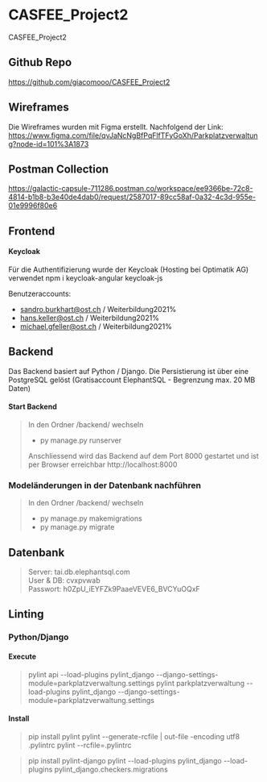 # CASFEE_Project2
CASFEE_Project2

## Github Repo
https://github.com/giacomooo/CASFEE_Project2

## Wireframes
Die Wireframes wurden mit Figma erstellt. Nachfolgend der Link:
https://www.figma.com/file/qvJaNcNgBfPqFlfTFyGoXh/Parkplatzverwaltung?node-id=101%3A1873

## Postman Collection
https://galactic-capsule-711286.postman.co/workspace/ee9366be-72c8-4814-b1b8-b3e40de4dab0/request/2587017-89cc58af-0a32-4c3d-955e-01e9996f80e6


## Frontend

#### Keycloak
Für die Authentifizierung wurde der Keycloak (Hosting bei Optimatik AG) verwendet
npm i keycloak-angular keycloak-js

Benutzeraccounts:
- sandro.burkhart@ost.ch / Weiterbildung2021%
- hans.keller@ost.ch / Weiterbildung2021%
- michael.gfeller@ost.ch / Weiterbildung2021%

## Backend
Das Backend basiert auf Python / Django. Die Persistierung ist über eine PostgreSQL gelöst (Gratisaccount ElephantSQL - Begrenzung max. 20 MB Daten)

#### Start Backend
> In den Ordner /backend/ wechseln
> - py manage.py runserver
>
> Anschliessend wird das Backend auf dem Port 8000 gestartet und ist per Browser erreichbar http://localhost:8000

### Modeländerungen in der Datenbank nachführen
> In den Ordner /backend/ wechseln
> - py manage.py makemigrations
> - py manage.py migrate

## Datenbank
> Server: tai.db.elephantsql.com  
> User & DB: cvxpvwab  
> Passwort: h0ZpU_iEYFZk9PaaeVEVE6_BVCYuOQxF

## Linting

### Python/Django
#### Execute
> pylint api --load-plugins pylint_django --django-settings-module=parkplatzverwaltung.settings
> pylint parkplatzverwaltung --load-plugins pylint_django --django-settings-module=parkplatzverwaltung.settings

#### Install
> pip install pylint
> pylint --generate-rcfile | out-file -encoding utf8 .pylintrc
> pylint --rcfile=.pylintrc

> pip install pylint-django
> pylint --load-plugins pylint_django --load-plugins pylint_django.checkers.migrations

